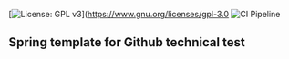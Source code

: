 [![License: GPL v3](https://img.shields.io/badge/License-GPLv3-blue.svg)](https://www.gnu.org/licenses/gpl-3.0
![CI Pipeline](https://github.com/txabman42/github-spring-template/workflows/CI%20Pipeline/badge.svg)

## Spring template for Github technical test
